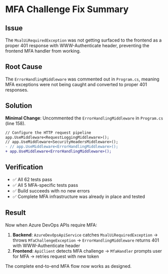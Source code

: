# MFA Challenge Fix Summary

## Issue
The `MsalUiRequiredException` was not getting surfaced to the frontend as a proper 401 response with WWW-Authenticate header, preventing the frontend MFA handler from working.

## Root Cause
The `ErrorHandlingMiddleware` was commented out in `Program.cs`, meaning MFA exceptions were not being caught and converted to proper 401 responses.

## Solution
**Minimal Change**: Uncommented the `ErrorHandlingMiddleware` in `Program.cs` (line 158).

```diff
// Configure the HTTP request pipeline
app.UseMiddleware<RequestLoggingMiddleware>();
// app.UseMiddleware<SecurityHeadersMiddleware>();
- // app.UseMiddleware<ErrorHandlingMiddleware>();
+ app.UseMiddleware<ErrorHandlingMiddleware>();
```

## Verification
- ✅ All 62 tests pass
- ✅ All 5 MFA-specific tests pass  
- ✅ Build succeeds with no new errors
- ✅ Complete MFA infrastructure was already in place and tested

## Result
Now when Azure DevOps APIs require MFA:

1. **Backend**: `AzureDevOpsApiService` catches `MsalUiRequiredException` → throws `MfaChallengeException` → `ErrorHandlingMiddleware` returns 401 with WWW-Authenticate header
2. **Frontend**: `ApiClient` detects MFA challenge → `MfaHandler` prompts user for MFA → retries request with new token

The complete end-to-end MFA flow now works as designed.